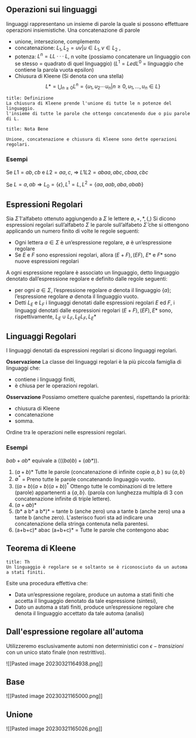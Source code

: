 
## Operazioni sui linguaggi
linguaggi rappresentano un insieme di parole la quale si possono effettuare operazioni insiemistiche. Una concatenazione di parole

- unione, intersezione, complemento
- concatenazione: $L_1, L_2 = {uv | u ∈ L_1, v ∈ L_2}$ , 
- potenza: $L^n = L L · · · L,$ n volte (possiamo concatenare un linguaggio con se stesso = quadrato di quel linguaggio) ($L^1 = L ed L^0$ = linguaggio che contiene la parola vuota epsilon)
- Chiusura di Kleene (Si denota con una stella)
$$L * = \bigcup_{n≥0} L^n = \{u_1,u_2 \cdots u_n | n ≥ 0, u_1, . . . , u_n ∈ L\}$$
```ad-summary
title: Definizione
La chiusura di Kleene prende l'unione di tutte le n potenze del linguaggio.
l'insieme di tutte le parole che ottengo concatenendo due o piu parole di L.

```


```ad-success
title: Nota Bene

Unione, concatenazione e chiusura di Kleene sono dette operazioni regolari.
```

### Esempi

Se $L1 = {ab, cb}$ e $L2 = {aa, c}$, $\Rightarrow$ $L1L2 = {abaa, abc, cbaa, cbc}$

Se $L = {a, ab} \Rightarrow L_0 = \{\epsilon\}, L^1 = L, L^2 = \{aa, aab, aba, abab\}$

## Espressioni Regolari

Sia $\hat \Sigma$  l'alfabeto ottenuto aggiungendo a $\Sigma$ le lettere $∅, +, *, (, )$ 
Si dicono espressioni regolari sull’alfabeto $\Sigma$ le parole sull’alfabeto $\hat \Sigma$ che si ottengono applicando un numero finito di volte le regole seguenti:
- Ogni lettera $a ∈ Σ$ è un’espressione regolare, $∅$ è un’espressione regolare
- Se $E$ e $F$ sono espressioni regolari, allora $(E + F), (EF)$, $E *$ e $F*$ sono nuove espressioni regolari

A ogni espressione regolare è associato un linguaggio, detto linguaggio denotato dall’espressione regolare e definito dalle regole seguenti:
- per ogni $a ∈ Σ$, l’espressione regolare $a$ denota il linguaggio $\{a\}$; l’espressione regolare $∅$ denota il linguaggio vuoto. 
- Detti $L_E$ e $L_F$ i linguaggi denotati dalle espressioni regolari $E$ ed $F$, i linguaggi denotati dalle espressioni regolari $(E + F), (EF), E *$ sono, rispettivamente, $L_E ∪ L_F , L_E L_F , L_E *$

## Linguaggi Regolari
I linguaggi denotati da espressioni regolari si dicono linguaggi regolari.

**Osservazione** 
La classe dei linguaggi regolari è la più piccola famiglia di linguaggi che:
- contiene i linguaggi finiti, 
- è chiusa per le operazioni regolari. 

**Osservazione** 
Possiamo omettere qualche parentesi, rispettando la priorità: 
- chiusura di Kleene
- concatenazione
- somma.

Ordine tra le operazioni nelle espressioni regolari.

### Esempi
$bab + ab*$ equivale a $(((ba)b) + (ab* )).$

1. $(a+b)*$ Tutte le parole (concatenazione di infinite copie $a,b$ ) su $\{a,b\}$
2. $∅^*$ = Preno tutte le parole concatenando linguaggio vuoto.
3. $((a+b)(a+b)(a+b))^*$ Ottengo tutte le combinazioni di tre lettere (parole) appartenenti a $\{a,b\}$. (parola con lunghezza multipla di 3 con concatenazione infinite di triple lettere).
6. $(a+ab)*$
7. (b* a b* a b*)* = tante b (anche zero) una a tante b (anche zero) una a  tante b (anche zero). L'asterisco fuori sta ad indicare una concatenazione della stringa contenuta nella parentesi.
8. (a+b+c)* abac (a+b+c)* = Tutte le parole che contengono abac

## Teorema di Kleene

```ad-abstract
title: Th
Un linguaggio è regolare se e soltanto se è riconosciuto da un automa a stati finiti.

```
Esite una procedura effettiva che:
- Data un’espressione regolare, produce un automa a stati finiti che accetta il linguaggio denotato da tale espressione (sintesi), 
- Dato un automa a stati finiti, produce un’espressione regolare che denota il linguaggio accettato da tale automa (analisi)

## Dall'espressione regolare all'automa

Utilizzeremo esclusivamente automi non deterministici con $\epsilon-transizioni$ con un unico stato finale (non restrittivo).

![[Pasted image 20230321164938.png]]
## Base
![[Pasted image 20230321165000.png]]
## Unione
![[Pasted image 20230321165026.png]]
